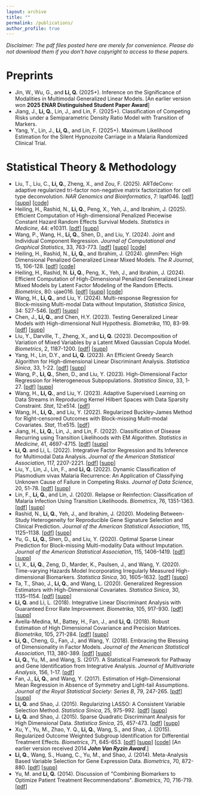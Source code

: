 ```yaml
---
layout: archive
title: ""
permalink: /publications/
author_profile: true
---
```

_Disclaimer: The pdf files posted here are merely for convenience. Please do not download them if you don't have copyright
to access to these papers._

# Preprints
- Jin, W., Wu, G., and **Li, Q.** (2025+). Inference on the Significance of Modalities in Multimodal Generalized Linear
    Models. [An earlier version won **2025 ENAR Distinguished Student Paper Award**]
- Jiang, J., **Li, Q.**, Lin, J., and Lin, F. (2025+). Classification of Competing Risks under a Semiparametric Density
Ratio Model with Transition of Markers.  
- Yang, Y., Lin, J., **Li, Q.**, and Lin, F. (2025+). Maximum Likelihood Estimation for the Silent Hypnozoite Carriage in a
Malaria Randomized Clinical Trial. 

# Statistical Theory & Methodology    
- Liu, T., Liu, C., **Li, Q.**, Zheng, X., and Zou, F. (2025). ARTdeConv: adaptive regularized tri-factor non-negative
matrix factorization for cell type deconvolution. _NAR Genomics and Bioinformatics_, 7:
lqaf046. [[pdf](..files/publication/NAR2025.pdf)] [[supp](../files/publication/NAR2025_supp.pdf)]
[[code](https://github.com/gr8lawrence/ARTDeConv)]
- Heiling, H., Rashid, N., **Li, Q.**, Peng, X., Yeh, J., and Ibrahim, J. (2025). Efficient Computation of High-dimensional
Penalized Piecewise Constant Hazard Random Effects Survival Models. _Statistics in Medicine_, 44:
e10311. [[pdf](../files/publication/SIM2025.pdf)] [[supp](../files/publication/SIM2025_supp.pdf)]
-   Wang, P., Wang, H., **Li, Q.**, Shen, D., and Liu, Y. (2024). Joint and Individual Component Regression. <span
class="underline">*Journal of Computational and Graphical Statistics*</span>, 33,
763-773. [[pdf](../files/publication/JCGS2024.pdf)] [[supp](../files/publication/JCGS2024_supp.pdf)]
[[code](https://cran.r-project.org/web/packages/JICO/index.html)]
-   Heiling, H., Rashid, N., **Li, Q.**, and Ibrahim, J. (2024). glmmPen: High Dimensional Penalized Generalized Linear
Mixed Models. <span class="underline">*The R Journal*</span>, 15, 106-128. [[pdf](../files/publication/RJournal2023.pdf)]
[[code](https://cran.r-project.org/web/packages/glmmPen/index.html)]
-   Heiling, H., Rashid, N. **Li, Q.**, Peng, X., Yeh, J., and Ibrahim, J. (2024). Efficient Computation of High-Dimensional
Penalized Generalized Linear Mixed Models by Latent Factor Modeling of the Random Effects. <span
class="underline">*Biometrics*</span>, 80: ujae016. [[pdf](../files/publication/Biometrics2024.pdf)]
[[supp](../files/publication/Biometrics2024_supp.pdf)] [[code](../files/publication/Biometrics2024_code.zip)]
-   Wang, H., **Li, Q.**, and Liu, Y. (2024). Multi-response Regression for Block-missing Multi-modal Data without
Imputation,  <span class="underline">*Statistica Sinica*</span>, 34:
527-546. [[pdf](../files/publication/Sinica2024b.pdf)] [[supp](../files/publication/Sinica2024b_supp.pdf)]
-   Chen, J., **Li, Q.**, and Chen, H.Y. (2023). Testing Generalized Linear Models with High-dimensional Null
Hypothesis. <span class="underline">*Biometrika*</span>, 110, 83-99. [[pdf](../files/publication/Biometrika2022.pdf)] [[supp](../files/publication/Biometrika2022_supp.pdf)]
-   Liu, Y., Darville, T., Zheng, X., and **Li, Q.** (2023). Decomposition of Variation of Mixed Variables by a Latent
Mixed Gaussian Copula Model. <span class="underline">*Biometrics*</span>, 2, 1187-1200. [[pdf](../files/publication/Biometrics2022.pdf)] [[supp](../files/publication/Biometrics2022_supp.pdf)]
-   Yang, H., Lin, D.Y., and **Li, Q.** (2023). An Efficient Greedy Search Algorithm for High-dimensional Linear Discriminant
Analysis. <span class="underline">*Statistica Sinica*</span>, 33, 1-22. [[pdf](../files/publication/Sinica2022.pdf)] [[supp](../files/publication/Sinica2022_supp.pdf)]
-   Wang, P., **Li, Q.**, Shen, D., and Liu, Y. (2023). High-Dimensional Factor Regression for Heterogeneous
Subpopulations. <span class="underline">*Statistica Sinica*</span>, 33, 1-27. [[pdf](../files/publication/Sinica2021.pdf)] [[supp](../files/publication/Sinica2021_supp.pdf)]
-   Wang, H., **Li, Q.**, and Liu, Y. (2023). Adaptive Supervised Learning on Data Streams in Reproducing Kernel Hilbert
Spaces with Data Sparsity Constraint. <span class="underline">*Stat*</span>, 12:e514. [[pdf](../files/publication/Stat2022B.pdf)]
-   Wang, H., **Li, Q.**, and Liu, Y. (2022). Regularized Buckley-James Method for Right-censored Outcomes with Block-missing
Multi-modal Covariates. <span class="underline">*Stat*</span>, 11:e515. [[pdf](../files/publication/Stat2022A.pdf)]
-   Jiang, H., **Li, Q.**, Lin, J., and Lin, F. (2022). Classification of Disease Recurring using Transition Likelihoods with
EM Algorithm. <span class="underline">*Statistics in Medicine*</span>, 41, 4697-4715. [[pdf](../files/publication/SIM2022.pdf)] [[supp](../files/publication/SIM2022_supp.pdf)]
-   **Li, Q.** and Li, L. (2022). Integrative Factor Regression and Its Inference for Multimodal Data Analysis. <span class="underline">*Journal of
the American Statistical Association*</span>, 117, 2207-2221. [[pdf](../files/publication/JASA2021.pdf)] [[supp](../files/publication/JASA2021_supp.pdf)]
-   Liu, Y., Lin, J., Lin, F., and **Li, Q.** (2022). Dynamic Classification of Plasmodium vivax Malaria Recurrence: An
Application of Classifying Unknown Cause of Failure in Competing Risks. <span class="underline">*Journal of Data Science*</span>, 20, 51-78. [[pdf](../files/publication/JDS2021.pdf)]
[[supp](../files/publication/JDS2021_supp.pdf)]
-   Lin, F., **Li, Q.**, and Lin, J. (2020). Relapse or Reinfection: Classification of Malaria Infection Using
Transition Likelihoods. <span class="underline">*Biometrics*</span>, 76, 1351-1363. [[pdf](../files/publication/Biometrics2020.pdf)] [[supp](../files/publication/Biometrics2020_supp.pdf)]
-   Rashid, N., **Li, Q.**, Yeh, J., and Ibrahim, J. (2020). Modeling Between-Study Heterogeneity for
Reproducible Gene Signature Selection and Clinical Prediction. <span class="underline">*Journal of the American Statistical Association*</span>,
115, 1125&#x2013;1138. [[pdf](../files/publication/JASA2020.pdf)] [[supp](../files/publication/JASA2020_supp.pdf)]
-   Yu, G., **Li, Q.**, Shen, D., and Liu, Y. (2020). Optimal Sparse Linear Prediction for Block-missing Multi-modality Data
without Imputation. <span class="underline">*Journal of the American Statistical Association*</span>, 115, 1406&#x2013;1419. [[pdf](../files/publication/JASA2018.pdf)] [[supp](../files/publication/JASA2018_supp.pdf)]
-   Li, X., **Li, Q.**, Zeng, D., Marder, K., Paulsen, J., and Wang, Y. (2020). Time-varying Hazards
Model Incorporating Irregularly Measured High-dimensional Biomarkers. <span class="underline">*Statistica Sinica*</span>, 30, 1605&#x2013;1632. [[pdf](../files/publication/Sinica2018_2.pdf)] [[supp](../files/publication/Sinica2018_2_supp.pdf)]
-   Ta, T., Shao, J., **Li, Q.**, and Wang, L. (2020). Generalized Regression Estimators with High-Dimensional
Covariates. <span class="underline">*Statistica Sinica*</span>, 30, 1135&#x2013;1154. [[pdf](../files/publication/Sinica2018_1.pdf)] [[supp](../files/publication/Sinica2018_1_supp.pdf)]
-   **Li, Q.** and Li, L. (2018). Integrative Linear Discriminant Analysis with Guaranteed Error Rate
Improvement. <span class="underline">*Biometrika*</span>, 105, 917-930. [[pdf](../files/publication/Biometrika2018_2.pdf)] [[supp](../files/publication/Biometrika2018_2_supp.pdf)]
-   Avella-Medina, M., Battey, H., Fan, J., and **Li, Q.** (2018). Robust Estimation of High Dimensional Covariance and
Precision Matrices. <span class="underline">*Biometrika*</span>, 105, 271-284. [[pdf](../files/publication/Biometrika2018.pdf)] [[supp](../files/publication/Biometrika2018_supp.pdf)]
-   **Li, Q.**, Cheng, G., Fan, J., and Wang, Y. (2018). Embracing the Blessing of Dimensionality in Factor Models.
<span class="underline">*Journal of the American Statistical Association*</span>, 113, 380-389. [[pdf](../files/publication/JASA2017.pdf)] [[supp](../files/publication/JASA2017_supp.pdf)]
-   **Li, Q.**, Yu, M., and Wang, S. (2017). A Statistical Framework for Pathway and Gene Identification from
Integrative Analysis. <span class="underline">*Journal of Multivariate Analysis*</span>, 156, 1-17. [[pdf](../files/publication/JMVA2017.pdf)]
-   Fan, J., **Li, Q.**, and Wang, Y. (2017). Estimation of High-Dimensional Mean Regression in Absence of Symmetry and
Light-tail Assumptions. <span class="underline">*Journal of the Royal Statistical Society: Series B*</span>, 79, 247-265. [[pdf](../files/publication/JRSSB2017.pdf)] [[supp](../files/publication/JRSSB2017_supp.pdf)]
-   **Li, Q.** and Shao, J. (2015). Regularizing LASSO: A Consistent Variable Selection Method. <span class="underline">*Statistica Sinica*</span>,
25, 975-992. [[pdf](../files/publication/Sinica2015_1.pdf)] [[supp](../files/publication/Sinica2015_1_supp.pdf)]
-   **Li, Q.** and Shao, J. (2015). Sparse Quadratic Discriminant Analysis for High Dimensional Data. <span class="underline">*Statistica Sinica*</span>, 25, 457-473. [[pdf](../files/publication/Sinica2015_2.pdf)] [[supp](../files/publication/Sinica2015_2_supp.pdf)]
-   Xu, Y., Yu, M., Zhao, Y. Q., **Li, Q.**, Wang, S., and Shao, J. (2015). Regularized Outcome Weighted Subgroup
Identification for Differential Treatment Effects. <span class="underline">*Biometrics*</span>,
71, 645-653. [[pdf](../files/publication/Biometrics2015.pdf)] [[supp](../files/publication/Biometrics2015_supp.pdf)]
[[code](../files/publication/ROWSI.zip)] [An earlier version received 2014 ***John Van Ryzin Award***.]
-   **Li, Q.**, Wang, S., Huang, C., Yu, M., and Shao, J. (2014). Meta-Analysis Based
Variable Selection for Gene Expression Data. <span class="underline">*Biometrics*</span>, 70, 872-880. [[pdf](../files/publication/Biometrics2014.pdf)] [[supp](../files/publication/Biometrics2014_supp.pdf)]
-   Yu, M. and **Li, Q.** (2014). Discussion of "Combining Biomarkers to Optimize Patient Treatment
Recommendations". <span class="underline">*Biometrics*</span>, 70, 716-719. [[pdf](../files/publication/BiometricsDiscussion2014.pdf)]

